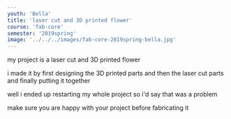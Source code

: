 ```yaml
---
youth: 'Bella'
title: 'laser cut and 3D printed flower'
course: 'fab-core'
semester: '2019spring'
image: '../../../images/fab-core-2019spring-bella.jpg'
---
```


my project is a laser cut and 3D printed flower

i made it by first designing the 3D printed parts and then the laser cut parts and finally putting it together

well i ended up restarting my whole project so i'd say that was a problem

make sure you are happy with your project before fabricating it
